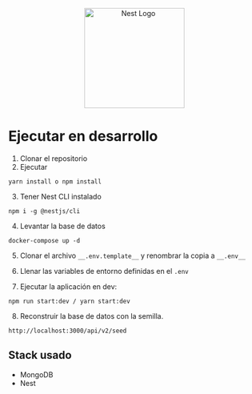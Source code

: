 <p align="center">
  <a href="http://nestjs.com/" target="blank"><img src="https://nestjs.com/img/logo-small.svg" width="200" alt="Nest Logo" /></a>
</p>

# Ejecutar en desarrollo

1. Clonar el repositorio
2. Ejecutar
```
yarn install o npm install
```
3. Tener Nest CLI instalado
```
npm i -g @nestjs/cli
```
4. Levantar la base de datos
```
docker-compose up -d
```
5. Clonar el archivo ```__.env.template__``` y renombrar la copia a ```__.env__```

6. Llenar las variables de entorno definidas en el ```.env```

7. Ejecutar la aplicación en dev:
```
npm run start:dev / yarn start:dev
```

8. Reconstruir la base de datos con la semilla.
```
http://localhost:3000/api/v2/seed
```


## Stack usado
* MongoDB
* Nest